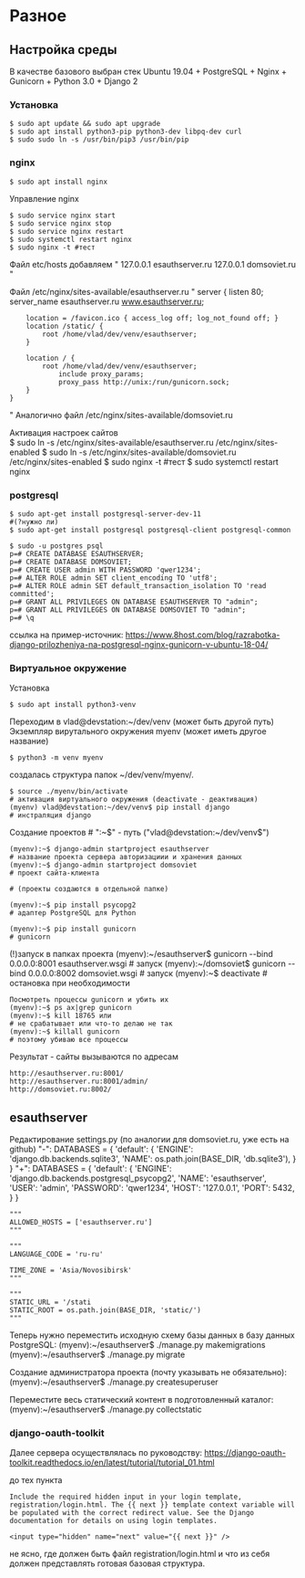 # Разное

## Настройка среды

В качестве базового выбран стек Ubuntu 19.04 + PostgreSQL + Nginx + Gunicorn + Python 3.0 + Django 2

### Установка

    $ sudo apt update && sudo apt upgrade
    $ sudo apt install python3-pip python3-dev libpq-dev curl
    $ sudo sudo ln -s /usr/bin/pip3 /usr/bin/pip

### nginx

    $ sudo apt install nginx

Управление nginx

    $ sudo service nginx start
    $ sudo service nginx stop
    $ sudo service nginx restart 
    $ sudo systemctl restart nginx      
    $ sudo nginx -t #тест

Файл etc/hosts добавляем
"
    127.0.0.1	esauthserver.ru
    127.0.0.1	domsoviet.ru
"

Файл /etc/nginx/sites-available/esauthserver.ru
"
    server {
        listen 80;
        server_name esauthserver.ru www.esauthserver.ru;

        location = /favicon.ico { access_log off; log_not_found off; }
        location /static/ {
            root /home/vlad/dev/venv/esauthserver;
        }

        location / {
            root /home/vlad/dev/venv/esauthserver;
                include proxy_params;
                proxy_pass http://unix:/run/gunicorn.sock;
        }
    }    
"
Аналогично файл /etc/nginx/sites-available/domsoviet.ru

Активация настроек сайтов    
    $ sudo ln -s /etc/nginx/sites-available/esauthserver.ru /etc/nginx/sites-enabled
    $ sudo ln -s /etc/nginx/sites-available/domsoviet.ru /etc/nginx/sites-enabled
    $ sudo nginx -t #тест
    $ sudo systemctl restart nginx      
    
### postgresql

    $ sudo apt-get install postgresql-server-dev-11                        #(?нужно ли)
    $ sudo apt-get install postgresql postgresql-client postgresql-common

    $ sudo -u postgres psql
    p=# CREATE DATABASE ESAUTHSERVER;
    p=# CREATE DATABASE DOMSOVIET;
    p=# CREATE USER admin WITH PASSWORD 'qwer1234';
    p=# ALTER ROLE admin SET client_encoding TO 'utf8';
    p=# ALTER ROLE admin SET default_transaction_isolation TO 'read committed';
    p=# GRANT ALL PRIVILEGES ON DATABASE ESAUTHSERVER TO "admin";
    p=# GRANT ALL PRIVILEGES ON DATABASE DOMSOVIET TO "admin";
    p=# \q

ссылка на пример-источник:
https://www.8host.com/blog/razrabotka-django-prilozheniya-na-postgresql-nginx-gunicorn-v-ubuntu-18-04/

### Виртуальное окружение

Установка    

    $ sudo apt install python3-venv

Переходим в vlad@devstation:~/dev/venv (может быть другой путь)
Экземпляр вирутального окружения myenv (может иметь другое название)
  
    $ python3 -m venv myenv

создалась структура папок ~/dev/venv/myenv/.

    $ source ./myenv/bin/activate                                                # активация виртуального окружения (deactivate - деактивация)
    (myenv) vlad@devstation:~/dev/venv$ pip install django                       # инстраляция django

Создание проектов
    # ":~$" - путь ("vlad@devstation:~/dev/venv$")
    
    (myenv):~$ django-admin startproject esauthserver                              # название проекта сервера авторизациии и хранения данных 
    (myenv):~$ django-admin startproject domsoviet                                 # проект сайта-клиента
                                                                                   # (проекты создаются в отдельной папке)
    
    (myenv):~$ pip install psycopg2                                                # адаптер PostgreSQL для Python  

    (myenv):~$ pip install gunicorn                                                # gunicorn


(!)запуск в папках проекта 
    (myenv):~/esauthserver$ gunicorn --bind 0.0.0.0:8001 esauthserver.wsgi         # запуск
    (myenv):~/domsoviet$ gunicorn --bind 0.0.0.0:8002 domsoviet.wsgi               # запуск
    (myenv):~$ deactivate                                                          # остановка при необходимости
    
    Посмотреть процессы gunicorn и убить их
    (myenv):~$ ps ax|grep gunicorn
    (myenv):~$ kill 18765 или                                                 # не срабатывает или что-то делаю не так
    (myenv):~$ killall gunicorn                                               # поэтому убиваю все процессы 

Результат - сайты вызываются по адресам

    http://esauthserver.ru:8001/
    http://esauthserver.ru:8001/admin/
    http://domsoviet.ru:8002/

## esauthserver

Редактирование settings.py (по аналогии для domsoviet.ru, уже есть на github)
    "-":
    DATABASES = {
        'default': {
            'ENGINE': 'django.db.backends.sqlite3',
            'NAME': os.path.join(BASE_DIR, 'db.sqlite3'),
        }
    }
    "+":
    DATABASES = {
        'default': {
            'ENGINE': 'django.db.backends.postgresql_psycopg2',
            'NAME': 'esauthserver',
            'USER': 'admin',
            'PASSWORD': 'qwer1234',
            'HOST': '127.0.0.1',
            'PORT': 5432,
        }
    }

    """
    ALLOWED_HOSTS = ['esauthserver.ru']
    """

    """
    LANGUAGE_CODE = 'ru-ru'

    TIME_ZONE = 'Asia/Novosibirsk'
    """

    """
    STATIC_URL = '/stati
    STATIC_ROOT = os.path.join(BASE_DIR, 'static/')
    """

Теперь нужно переместить исходную схему базы данных в базу данных PostgreSQL:
    (myenv):~/esauthserver$ ./manage.py makemigrations
    (myenv):~/esauthserver$ ./manage.py migrate

Создание администратора проекта (почту указывать не обязательно):
    (myenv):~/esauthserver$ ./manage.py createsuperuser

Переместите весь статический контент в подготовленный каталог:
    (myenv):~/esauthserver$ ./manage.py collectstatic    


### django-oauth-toolkit
Далее сервера осуществлялась по руководству:
https://django-oauth-toolkit.readthedocs.io/en/latest/tutorial/tutorial_01.html

до тех пункта

    Include the required hidden input in your login template, registration/login.html. The {{ next }} template context variable will be populated with the correct redirect value. See the Django documentation for details on using login templates.

    <input type="hidden" name="next" value="{{ next }}" />

не ясно, где должен быть файл registration/login.html и что из себя должен представлять готовая базовая структура.

